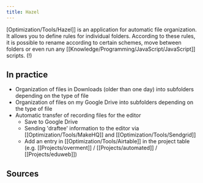 ```yaml
---
title: Hazel
---
```


[Optimization/Tools/Hazel]] is an application for automatic file organization. It allows you to define rules for individual folders. According to these rules, it is possible to rename according to certain schemes, move between folders or even run any [[Knowledge/Programming/JavaScript/JavaScript]] scripts. (!)

## In practice
- Organization of files in Downloads (older than one day) into subfolders depending on the type of file
- Organization of files on my Google Drive into subfolders depending on the type of file
- Automatic transfer of recording files for the editor
	- Save to Google Drive
	- Sending 'draftee' information to the editor via [[Optimization/Tools/MakeHQ]] and [[Optimization/Tools/Sendgrid]]
	- Add an entry in [[Optimization/Tools/Airtable]] in the project table (e.g. [[Projects/overment]] / [[Projects/automated]] / [[Projects/eduweb]])

## Sources